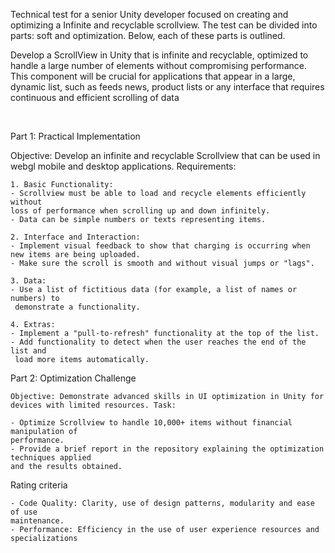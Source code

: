 Technical test for a senior Unity developer focused on creating and optimizing a
Infinite and recyclable scrollview. The test can be divided into parts: soft and
optimization. Below, each of these parts is outlined.

Develop a ScrollView in Unity that is infinite and recyclable, optimized to handle
a large number of elements without compromising performance. This component
will be crucial for applications that appear in a large, dynamic list, such as feeds
news, product lists or any interface that requires continuous and efficient scrolling
of data

<br>

Part 1: Practical Implementation

Objective: Develop an infinite and recyclable Scrollview that can be used in webgl mobile and desktop applications. Requirements:

    1. Basic Functionality:
    - Scrollview must be able to load and recycle elements efficiently without
    loss of performance when scrolling up and down infinitely.
    - Data can be simple numbers or texts representing items.

    2. Interface and Interaction:
    - Implement visual feedback to show that charging is occurring when
    new items are being uploaded.
    - Make sure the scroll is smooth and without visual jumps or "lags".

    3. Data:
    - Use a list of fictitious data (for example, a list of names or numbers) to
     demonstrate a functionality.

    4. Extras:
    - Implement a "pull-to-refresh" functionality at the top of the list.
    - Add functionality to detect when the user reaches the end of the list and
     load more items automatically.

Part 2: Optimization Challenge

    Objective: Demonstrate advanced skills in UI optimization in Unity for
    devices with limited resources. Task:

    - Optimize Scrollview to handle 10,000+ items without financial manipulation of
    performance.
    - Provide a brief report in the repository explaining the optimization techniques applied
    and the results obtained.
 
Rating criteria

    - Code Quality: Clarity, use of design patterns, modularity and ease of use
    maintenance.
    - Performance: Efficiency in the use of user experience resources and specializations
